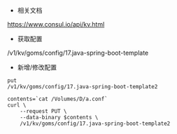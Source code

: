 


- 相关文档

https://www.consul.io/api/kv.html


- 获取配置

/v1/kv/goms/config/17.java-spring-boot-template


- 新增/修改配置

```
put
/v1/kv/goms/config/17.java-spring-boot-template2
```

```
contents=`cat /Volumes/D/a.conf`
curl \
    --request PUT \
    --data-binary $contents \
    /v1/kv/goms/config/17.java-spring-boot-template2
```
